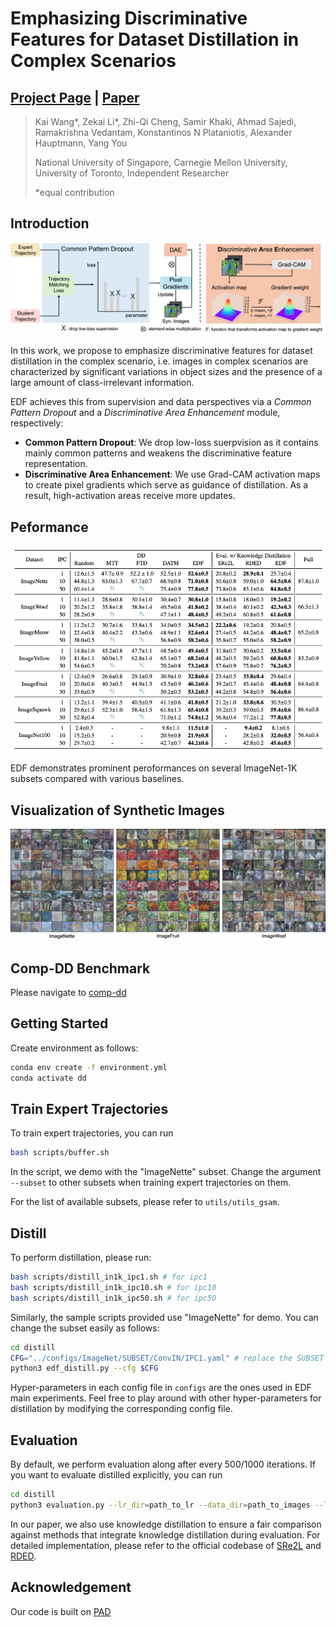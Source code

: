 # Emphasizing Discriminative Features for Dataset Distillation in Complex Scenarios

## [Project Page]() | [Paper](http://arxiv.org/abs/2410.17193)

> Kai Wang\*, Zekai Li\*, Zhi-Qi Cheng, Samir Khaki, Ahmad Sajedi, Ramakrishna Vedantam, Konstantinos N Plataniotis, Alexander Hauptmann, Yang You
>
> National University of Singapore, Carnegie Mellon University, University of Toronto, Independent Researcher
>
> *equal contribution

## Introduction

![workflow](README.assets/workflow.png)

In this work, we propose to emphasize discriminative features for dataset distillation in the complex scenario, i.e. images in complex scenarios are characterized by significant variations in object sizes and the presence of a large amount of class-irrelevant information.

EDF achieves this from supervision and data perspectives via a *Common Pattern Dropout* and a *Discriminative Area Enhancement* module, respectively:

- **Common Pattern Dropout**: We drop low-loss suerpvision as it contains mainly common patterns and weakens the discriminative feature representation.
- **Discriminative Area Enhancement**: We use Grad-CAM activation maps to create pixel gradients which serve as guidance of distillation. As a result, high-activation areas receive more updates.

## Peformance

![Screenshot 2024-10-13 at 9.09.59 PM](README.assets/performance.png)

EDF demonstrates prominent peroformances on several ImageNet-1K subsets compared with various baselines. 

## Visualization of Synthetic Images

![visualization](README.assets/visualization.png)

## Comp-DD Benchmark

Please navigate to [comp-dd](https://github.com/NUS-HPC-AI-Lab/EDF/tree/main/comp-dd)

## Getting Started

Create environment as follows:

```bash
conda env create -f environment.yml
conda activate dd
```

## Train Expert Trajectories

To train expert trajectories, you can run

```bash
bash scripts/buffer.sh
```

In the script, we demo with the "ImageNette" subset.  Change the argument `--subset` to other subsets when training expert trajectories on them.

For the list of available subsets, please refer to `utils/utils_gsam`.

## Distill

To perform distillation, please run:

```bash
bash scripts/distill_in1k_ipc1.sh # for ipc1
bash scripts/distill_in1k_ipc10.sh # for ipc10
bash scripts/distill_in1k_ipc50.sh # for ipc50
```

Similarly, the sample scripts provided use "ImageNette" for demo. You can change the subset easily as follows:

```bash
cd distill
CFG="../configs/ImageNet/SUBSET/ConvIN/IPC1.yaml" # replace the SUBSET with the one you want to distill
python3 edf_distill.py --cfg $CFG
```

Hyper-parameters in each config file in `configs` are the ones used in EDF main experiments. Feel free to play around with other hyper-parameters for distillation by modifying the corresponding config file.

## Evaluation

By default, we perform evaluation along after every 500/1000 iterations. If you want to evaluate distilled explicitly, you can run

```bash
cd distill
python3 evaluation.py --lr_dir=path_to_lr --data_dir=path_to_images --label_dir=path_to_labels
```

In our paper, we also use knowledge distillation to ensure a fair comparison against methods that integrate knowledge distillation during evaluation. For detailed implementation, please refer to the official codebase of [SRe2L](https://github.com/VILA-Lab/SRe2L.git) and [RDED](https://github.com/LINs-lab/RDED.git).

## Acknowledgement

Our code is built on [PAD](https://github.com/NUS-HPC-AI-Lab/PAD)
